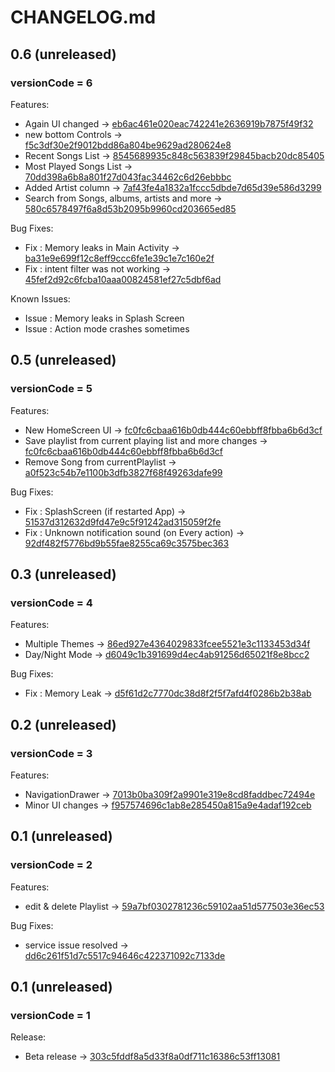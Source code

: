 # CHANGELOG.md

## 0.6 (unreleased)
### versionCode = 6

Features:

  - Again UI changed -> [eb6ac461e020eac742241e2636919b7875f49f32](https://github.com/iamSahdeep/Bop/commit/eb6ac461e020eac742241e2636919b7875f49f32)
  - new bottom Controls -> [f5c3df30e2f9012bdd86a804be9629ad280624e8](https://github.com/iamSahdeep/Bop/commit/f5c3df30e2f9012bdd86a804be9629ad280624e8)
  - Recent Songs List  -> [8545689935c848c563839f29845bacb20dc85405](https://github.com/iamSahdeep/Bop/commit/8545689935c848c563839f29845bacb20dc85405)
  - Most Played Songs List  -> [70dd398a6b8a801f27d043fac34462c6d26ebbbc](https://github.com/iamSahdeep/Bop/commit/70dd398a6b8a801f27d043fac34462c6d26ebbbc)
  - Added Artist column  -> [7af43fe4a1832a1fccc5dbde7d65d39e586d3299](https://github.com/iamSahdeep/Bop/commit/7af43fe4a1832a1fccc5dbde7d65d39e586d3299)
  - Search from Songs, albums, artists and more  -> [580c6578497f6a8d53b2095b9960cd203665ed85](https://github.com/iamSahdeep/Bop/commit/580c6578497f6a8d53b2095b9960cd203665ed85)

Bug Fixes:

  - Fix : Memory leaks in Main Activity -> [ba31e9e699f12c8eff9ccc6fe1e39c1e7c160e2f](https://github.com/iamSahdeep/Bop/tree/ba31e9e699f12c8eff9ccc6fe1e39c1e7c160e2f)
  - Fix : intent filter was not working -> [45fef2d92c6fcba10aaa00824581ef27c5dbf6ad](https://github.com/iamSahdeep/Bop/tree/45fef2d92c6fcba10aaa00824581ef27c5dbf6ad)

Known Issues:

  - Issue : Memory leaks in Splash Screen
  - Issue : Action mode crashes sometimes

## 0.5 (unreleased)
### versionCode = 5

Features:

  - New HomeScreen UI -> [fc0fc6cbaa616b0db444c60ebbff8fbba6b6d3cf](https://github.com/iamSahdeep/Bop/commit/fc0fc6cbaa616b0db444c60ebbff8fbba6b6d3cf)
  - Save playlist from current playing list and more changes -> [fc0fc6cbaa616b0db444c60ebbff8fbba6b6d3cf](https://github.com/iamSahdeep/Bop/commit/fc0fc6cbaa616b0db444c60ebbff8fbba6b6d3cf)
  - Remove Song from currentPlaylist  -> [a0f523c54b7e1100b3dfb3827f68f49263dafe99](https://github.com/iamSahdeep/Bop/commit/a0f523c54b7e1100b3dfb3827f68f49263dafe99)

Bug Fixes:

  - Fix : SplashScreen (if restarted App) -> [51537d312632d9fd47e9c5f91242ad315059f2fe](https://github.com/iamSahdeep/Bop/tree/51537d312632d9fd47e9c5f91242ad315059f2fe)
  - Fix : Unknown notification sound (on Every action) -> [92df482f5776bd9b55fae8255ca69c3575bec363](https://github.com/iamSahdeep/Bop/tree/92df482f5776bd9b55fae8255ca69c3575bec363)

## 0.3 (unreleased)
### versionCode = 4
 
Features:

  - Multiple Themes  -> [86ed927e4364029833fcee5521e3c1133453d34f](https://github.com/iamSahdeep/Bop/commit/86ed927e4364029833fcee5521e3c1133453d34f)
  - Day/Night Mode  -> [d6049c1b391699d4ec4ab91256d65021f8e8bcc2](https://github.com/iamSahdeep/Bop/commit/d6049c1b391699d4ec4ab91256d65021f8e8bcc2)

Bug Fixes:

  - Fix : Memory Leak -> [d5f61d2c7770dc38d8f2f5f7afd4f0286b2b38ab](https://github.com/iamSahdeep/Bop/tree/d5f61d2c7770dc38d8f2f5f7afd4f0286b2b38ab)
  
## 0.2 (unreleased)
### versionCode = 3
 
Features:

  - NavigationDrawer  -> [7013b0ba309f2a9901e319e8cd8faddbec72494e](https://github.com/iamSahdeep/Bop/commit/7013b0ba309f2a9901e319e8cd8faddbec72494e)
  - Minor UI changes  -> [f957574696c1ab8e285450a815a9e4adaf192ceb](https://github.com/iamSahdeep/Bop/commit/f957574696c1ab8e285450a815a9e4adaf192ceb)
  
  
## 0.1 (unreleased)
### versionCode = 2
 
Features:

  - edit & delete Playlist  -> [59a7bf0302781236c59102aa51d577503e36ec53](https://github.com/iamSahdeep/Bop/tree/59a7bf0302781236c59102aa51d577503e36ec53)
  
Bug Fixes:

  - service issue resolved -> [dd6c261f51d7c5517c94646c422371092c7133de](https://github.com/iamSahdeep/Bop/tree/dd6c261f51d7c5517c94646c422371092c7133de)


## 0.1 (unreleased)
### versionCode = 1
 
Release:

  - Beta release -> [303c5fddf8a5d33f8a0df711c16386c53ff13081](https://github.com/iamSahdeep/Bop/tree/303c5fddf8a5d33f8a0df711c16386c53ff13081)
